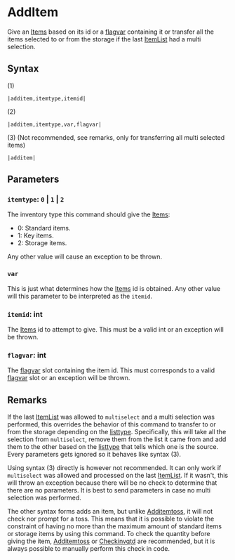 # AddItem

Give an [Items](../../../Enums%20and%20IDs/Items.md) based on its id or a [flagvar](../../../Flags%20arrays/flagvar.md) containing it or transfer all the items selected to or from the storage if the last [ItemList](../../../ItemList/ItemList.md) had a multi selection.

## Syntax

(1)

````
|additem,itemtype,itemid|
````

(2)

````
|additem,itemtype,var,flagvar|
````

(3) (Not recommended, see remarks, only for transferring all multi selected items)

````
|additem|
````

## Parameters

### `itemtype`: `0` | `1` | `2`

The inventory type this command should give the [Items](../../../Enums%20and%20IDs/Items.md):

* 0: Standard items.
* 1: Key items. 
* 2: Storage items.

Any other value will cause an exception to be thrown.

### `var`

This is just what determines how the [Items](../../../Enums%20and%20IDs/Items.md) id is obtained. Any other value will this parameter to be interpreted as the `itemid`.

### `itemid`: int

The [Items](../../../Enums%20and%20IDs/Items.md) id to attempt to give. This must be a valid int or an exception will be thrown.

### `flagvar`:  int

The [flagvar](../../../Flags%20arrays/flagvar.md) slot containing the item id. This must corresponds to a valid [flagvar](../../../Flags%20arrays/flagvar.md) slot or an exception will be thrown.

## Remarks

If the last [ItemList](../../../ItemList/ItemList.md) was allowed to `multiselect` and a multi selection was performed, this overrides the behavior of this command to transfer to or from the storage depending on the [listtype](../../../ItemList/listtype.md). Specifically, this will take all the selection from `multiselect`, remove them from the list it came from and add them to the other based on the [listtype](../../../ItemList/listtype.md) that tells which one is the source. Every parameters gets ignored so it behaves like syntax (3).

Using syntax (3) directly is however not recommended. It can only work if `multiselect` was allowed and processed on the last [ItemList](../../../ItemList/ItemList.md). If it wasn't, this will throw an exception because there will be no check to determine that there are no parameters. It is best to send parameters in case no multi selection was performed.

The other syntax forms adds an item, but unlike [Additemtoss](Additemtoss.md), it will not check nor prompt for a toss. This means that it is possible to violate the constraint of having no more than the maximum amount of standard items or storage items by using this command. To check the quantity before giving the item, [Additemtoss](Additemtoss.md) or [Checkinvqtd](Checkinvqtd.md) are recommended, but it is always possible to manually perform this check in code.
